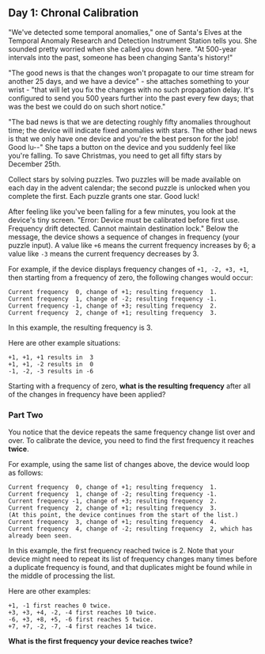## Day 1: Chronal Calibration ##
"We've detected some temporal anomalies," one of Santa's Elves at the Temporal Anomaly Research and 
Detection Instrument Station tells you. She sounded pretty worried when she called you down here. 
"At 500-year intervals into the past, someone has been changing Santa's history!"

"The good news is that the changes won't propagate to our time stream for another 25 days, and we 
have a device" - she attaches something to your wrist - "that will let you fix the changes with no 
such propagation delay. It's configured to send you 500 years further into the past every few days; 
that was the best we could do on such short notice."

"The bad news is that we are detecting roughly fifty anomalies throughout time; the device will 
indicate fixed anomalies with stars. The other bad news is that we only have one device and you're 
the best person for the job! Good lu--" She taps a button on the device and you suddenly feel like 
you're falling. To save Christmas, you need to get all fifty stars by December 25th.

Collect stars by solving puzzles. Two puzzles will be made available on each day in the advent 
calendar; the second puzzle is unlocked when you complete the first. Each puzzle grants one star. 
Good luck!

After feeling like you've been falling for a few minutes, you look at the device's tiny screen. 
"Error: Device must be calibrated before first use. Frequency drift detected. Cannot maintain 
destination lock." Below the message, the device shows a sequence of changes in frequency (your 
puzzle input). A value like `+6` means the current frequency increases by 6; a value like `-3` means 
the current frequency decreases by 3.

For example, if the device displays frequency changes of `+1, -2, +3, +1`, then starting from a 
frequency of zero, the following changes would occur:

```
Current frequency  0, change of +1; resulting frequency  1.
Current frequency  1, change of -2; resulting frequency -1.
Current frequency -1, change of +3; resulting frequency  2.
Current frequency  2, change of +1; resulting frequency  3.
```

In this example, the resulting frequency is 3.

Here are other example situations:

```
+1, +1, +1 results in  3
+1, +1, -2 results in  0
-1, -2, -3 results in -6
```

Starting with a frequency of zero, **what is the resulting frequency** after all of the changes in 
frequency have been applied?

### Part Two ###

You notice that the device repeats the same frequency change list over and over. To calibrate the 
device, you need to find the first frequency it reaches **twice**.

For example, using the same list of changes above, the device would loop as follows:

```
Current frequency  0, change of +1; resulting frequency  1.
Current frequency  1, change of -2; resulting frequency -1.
Current frequency -1, change of +3; resulting frequency  2.
Current frequency  2, change of +1; resulting frequency  3.
(At this point, the device continues from the start of the list.)
Current frequency  3, change of +1; resulting frequency  4.
Current frequency  4, change of -2; resulting frequency  2, which has already been seen.
```

In this example, the first frequency reached twice is 2. Note that your device might need to repeat 
its list of frequency changes many times before a duplicate frequency is found, and that duplicates 
might be found while in the middle of processing the list.

Here are other examples:

```
+1, -1 first reaches 0 twice.
+3, +3, +4, -2, -4 first reaches 10 twice.
-6, +3, +8, +5, -6 first reaches 5 twice.
+7, +7, -2, -7, -4 first reaches 14 twice.
```

**What is the first frequency your device reaches twice?**
